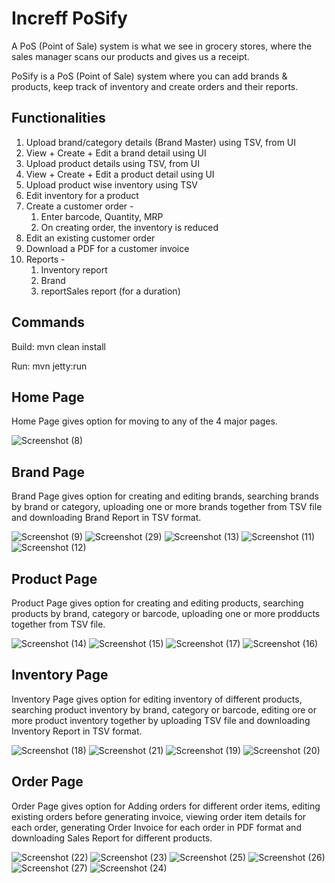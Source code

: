 # Increff PoSify

A PoS (Point of Sale) system is what we see in grocery stores, where the sales manager scans our products and gives us a receipt.

PoSify is a PoS (Point of Sale) system where you can add brands & products, keep track of inventory and create orders and their reports.

## Functionalities

1.	Upload brand/category details (Brand Master) using TSV, from UI
2.	View + Create + Edit a brand detail using UI
3.	Upload product details using TSV, from UI
4.	View + Create + Edit a product detail using UI
5.	Upload product wise inventory using TSV
6.	Edit inventory for a product
7.	Create a customer order -
    1.	Enter barcode, Quantity, MRP
    2.	On creating order, the inventory is reduced
8.	Edit an existing customer order
9.	Download a PDF for a customer invoice
10.	Reports -
    1.	Inventory report 
    2.	Brand
    3.	reportSales report (for a duration)


## Commands

Build: mvn clean install

Run: mvn jetty:run

## Home Page

Home Page gives option for moving to any of the 4 major pages.

![Screenshot (8)](https://user-images.githubusercontent.com/47227715/154834941-f5a8fba5-34e8-4249-bfe8-faf6cd2d9fbc.png)

## Brand Page

Brand Page gives option for creating and editing brands, searching brands by brand or category, uploading one or more brands together from TSV file and downloading Brand Report in TSV format.

![Screenshot (9)](https://user-images.githubusercontent.com/47227715/154835059-b02aaa59-072d-4106-bf97-af033bbe2ab2.png)
![Screenshot (29)](https://user-images.githubusercontent.com/47227715/154835253-4f82dd36-20cd-47ea-bfaa-626cfd307c18.png)
![Screenshot (13)](https://user-images.githubusercontent.com/47227715/154835159-81acf85f-e63e-42d2-911b-a3c572be4d97.png)
![Screenshot (11)](https://user-images.githubusercontent.com/47227715/154835168-03b17b2d-dbfc-48f3-a90e-953f53422935.png)
![Screenshot (12)](https://user-images.githubusercontent.com/47227715/154835174-de27175b-4fb1-46c8-be1e-098df2f2047c.png)

## Product Page

Product Page gives option for creating and editing products, searching products by brand, category or barcode, uploading one or more prodducts together from TSV file.

![Screenshot (14)](https://user-images.githubusercontent.com/47227715/154835524-4952c1e5-05c2-44f8-b52c-3d1abe4908bb.png)
![Screenshot (15)](https://user-images.githubusercontent.com/47227715/154835530-291f18ba-6c55-4d25-ab49-954129c25b21.png)
![Screenshot (17)](https://user-images.githubusercontent.com/47227715/154835533-0461649f-7b07-40ad-ba84-1b475144cf2f.png)
![Screenshot (16)](https://user-images.githubusercontent.com/47227715/154835538-da6ca2d1-08f6-428a-926a-33b9924ba530.png)

## Inventory Page

Inventory Page gives option for editing inventory of different products, searching product inventory by brand, category or barcode, editing ore or more product inventory together by uploading TSV file and downloading Inventory Report in TSV format.

![Screenshot (18)](https://user-images.githubusercontent.com/47227715/154835588-69d60b1e-da73-48ab-9028-3a1dc2e677ff.png)
![Screenshot (21)](https://user-images.githubusercontent.com/47227715/154835611-4c15d9f7-11c1-4569-a8e3-a00257b7408e.png)
![Screenshot (19)](https://user-images.githubusercontent.com/47227715/154835612-35d8d29c-3fe0-4603-b328-f6f09fa56053.png)
![Screenshot (20)](https://user-images.githubusercontent.com/47227715/154835617-37500e17-55a9-4fd4-b4ae-58a9272cbda6.png)

## Order Page

Order Page gives option for Adding orders for different order items, editing existing orders before generating invoice, viewing order item details for each order, generating Order Invoice for each order in PDF format and downloading Sales Report for different products.

![Screenshot (22)](https://user-images.githubusercontent.com/47227715/154835696-e26daa95-e228-4263-aae7-d0bb4920149d.png)
![Screenshot (23)](https://user-images.githubusercontent.com/47227715/154835697-2aa0525e-7e90-4b9b-bb85-18ac6669ae0c.png)
![Screenshot (25)](https://user-images.githubusercontent.com/47227715/154835699-236a0da6-7205-46c5-8ca3-88af97a135dc.png)
![Screenshot (26)](https://user-images.githubusercontent.com/47227715/154835703-4b21f06c-0241-4c3f-b891-47fce3df03fa.png)
![Screenshot (27)](https://user-images.githubusercontent.com/47227715/154835705-ec3501f2-10c2-4f16-be88-a6390eab3e42.png)
![Screenshot (24)](https://user-images.githubusercontent.com/47227715/154835710-64c75a46-6328-4bc0-a488-ba3ec02cc146.png)
